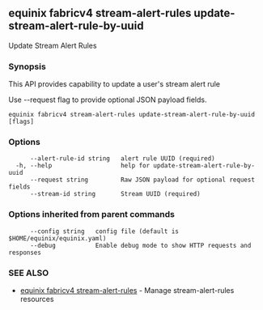 ## equinix fabricv4 stream-alert-rules update-stream-alert-rule-by-uuid

Update Stream Alert Rules

### Synopsis

This API provides capability to update a user's stream alert rule

Use --request flag to provide optional JSON payload fields.

```
equinix fabricv4 stream-alert-rules update-stream-alert-rule-by-uuid [flags]
```

### Options

```
      --alert-rule-id string   alert rule UUID (required)
  -h, --help                   help for update-stream-alert-rule-by-uuid
      --request string         Raw JSON payload for optional request fields
      --stream-id string       Stream UUID (required)
```

### Options inherited from parent commands

```
      --config string   config file (default is $HOME/equinix/equinix.yaml)
      --debug           Enable debug mode to show HTTP requests and responses
```

### SEE ALSO

* [equinix fabricv4 stream-alert-rules](equinix_fabricv4_stream-alert-rules.md)	 - Manage stream-alert-rules resources

